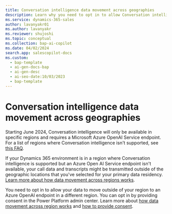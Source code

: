 ```yaml
---
title: Conversation intelligence data movement across geographies
description: Learn why you need to opt in to allow Conversation intelligence data to move outside of your default geography and how Azure OpenAI protects your data in transit.
ms.service: dynamics-365-sales
author: lavanyakr01
ms.author: lavanyakr
ms.reviewer: shujoshi
ms.topic: conceptual
ms.collection: bap-ai-copilot
ms.date: 04/02/2024
search.app: salescopilot-docs
ms.custom:
  - bap-template
  - ai-gen-docs-bap
  - ai-gen-desc
  - ai-seo-date:10/03/2023
  - bap-template
---
```


# Conversation intelligence data movement across geographies

Starting June 2024, Conversation intelligence will only be available in specific regions and requires a Microsoft Azure OpenAI Service endpoint. For a list of regions where Conversation intelligence isn't supported, see [this FAQ](sales-copilot-faq.md#is-copilot-in-dynamics-365-sales-available-in-all-regions).

If your Dynamics 365 environment is in a region where Conversation intelligence is supported but an Azure Open AI Service endpoint isn't available, your call data and transcripts might be transmitted outside of the geographic locations that you've selected for your primary data residency. [Learn more about how data movement across regions works](/power-platform/admin/geographical-availability-copilot#how-data-movement-across-regions-works).

You need to opt in to allow your data to move outside of your region to an Azure OpenAI endpoint in a different region. You can opt in by providing consent in the Power Platform admin center. Learn more about [how data movement across region works](/power-platform/admin/geographical-availability-copilot#how-data-movement-across-regions-works) and [how to provide consent](/power-platform/admin/geographical-availability-copilot#enable-data-movement-across-regions).



